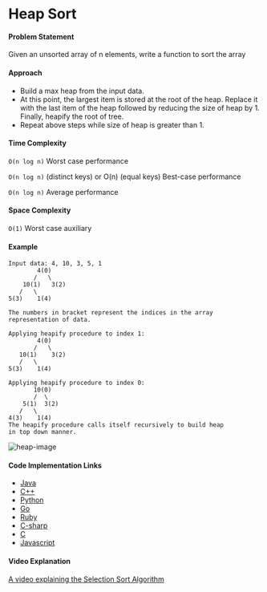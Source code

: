 # Heap Sort

#### Problem Statement

Given an unsorted array of n elements, write a function to sort the array

#### Approach

- Build a max heap from the input data.
- At this point, the largest item is stored at the root of the heap. Replace it with the last item of the heap followed by reducing the size of heap by 1. Finally, heapify the root of tree.
- Repeat above steps while size of heap is greater than 1.

#### Time Complexity

`O(n log n)` Worst case performance

`O(n log n)` (distinct keys) or O(n) (equal keys) Best-case performance

`O(n log n)` Average performance

#### Space Complexity

`O(1)` Worst case auxiliary

#### Example

    Input data: 4, 10, 3, 5, 1
            4(0)
           /   \
        10(1)   3(2)
       /   \
    5(3)    1(4)

    The numbers in bracket represent the indices in the array
    representation of data.

    Applying heapify procedure to index 1:
            4(0)
           /   \
       10(1)    3(2)
       /   \
    5(3)    1(4)

    Applying heapify procedure to index 0:
           10(0)
           /  \
        5(1)  3(2)
       /   \
    4(3)    1(4)
    The heapify procedure calls itself recursively to build heap
    in top down manner.

![heap-image](https://upload.wikimedia.org/wikipedia/commons/1/1b/Sorting_heapsort_anim.gif "Heap Sort")

#### Code Implementation Links

- [Java](https://github.com/TheAlgorithms/Java/blob/master/Sorts/HeapSort.java)
- [C++](https://github.com/TheAlgorithms/C-Plus-Plus/blob/master/sorting/heap_sort.cpp)
- [Python](https://github.com/TheAlgorithms/Python/blob/master/sorts/heap_sort.py)
- [Go](https://github.com/TheAlgorithms/Go/blob/master/sorts/heapsort.go)
- [Ruby](https://github.com/TheAlgorithms/Ruby/blob/master/sorting/heap_sort.rb)
- [C-sharp](https://github.com/TheAlgorithms/C-Sharp/blob/master/Algorithms/Sorters/Comparison/HeapSorter.cs)
- [C](https://github.com/TheAlgorithms/C/blob/master/sorting/heap_sort.c)
- [Javascript](https://github.com/TheAlgorithms/Javascript/blob/master/Sorts/HeapSort.js)

#### Video Explanation

[A video explaining the Selection Sort Algorithm](https://www.youtube.com/watch?v=MtQL_ll5KhQ)
